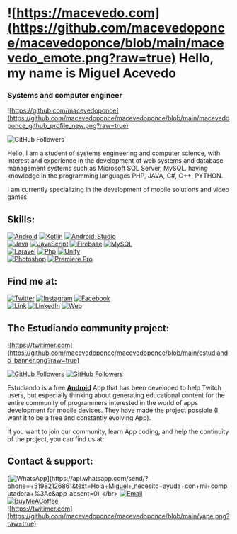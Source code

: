 # ![https://macevedo.com](https://github.com/macevedoponce/macevedoponce/blob/main/macevedo_emote.png?raw=true) Hello, my name is Miguel Acevedo
### Systems and computer engineer

![https://github.com/macevedoponce](https://github.com/macevedoponce/macevedoponce/blob/main/macevedoponce_github_profile_new.png?raw=true)


![GitHub Followers](https://img.shields.io/github/followers/macevedoponce?style=social)

Hello, 
I am a student of systems engineering and computer science, with interest and experience in the development of web systems and database management systems such as Microsoft SQL Server, MySQL. having knowledge in the programming languages PHP, JAVA, C#, C++, PYTHON.

I am currently specializing in the development of mobile solutions and video games.

## Skills:

[![Android](https://img.shields.io/badge/Android-3DDC84?style=for-the-badge&logo=android&logoColor=white&labelColor=101010)]()
[![Kotlin](https://img.shields.io/badge/Kotlin-0095D5?style=for-the-badge&logo=kotlin&logoColor=white&labelColor=101010)]()
[![Android_Studio](https://img.shields.io/badge/Android_Studio-3DDC84?style=for-the-badge&logo=android-studio&logoColor=white&labelColor=101010)]()<br>
[![Java](https://img.shields.io/badge/Java-007396?style=for-the-badge&logo=java&logoColor=white&labelColor=101010)]()
[![JavaScript](https://img.shields.io/badge/JavaScript-F7DF1E?style=for-the-badge&logo=javascript&logoColor=white&labelColor=101010)]()
[![Firebase](https://img.shields.io/badge/Firebase-FFCA28?style=for-the-badge&logo=firebase&logoColor=white&labelColor=101010)]()
[![MySQL](https://img.shields.io/badge/MySQL-4479A1?style=for-the-badge&logo=mysql&logoColor=white&labelColor=101010)]()
<br>
[![Laravel](https://img.shields.io/badge/Laravel-E4405F?style=for-the-badge&logo=laravel&logoColor=white&labelColor=101010)]()
[![Php](https://img.shields.io/badge/Php-007396?style=for-the-badge&logo=php&logoColor=white&labelColor=101010)]()
[![Unity](https://img.shields.io/badge/Unity-000?style=for-the-badge&logo=Unity&logoColor=white&labelColor=101010)]()
<br>
[![Photoshop](https://img.shields.io/badge/Photoshop-27CFFF?style=for-the-badge&logo=Adobephotoshop&logoColor=white&labelColor=101010)]()
[![Premiere Pro](https://img.shields.io/badge/Premiere_Pro-BF5CD7?style=for-the-badge&logo=Adobepremierepro&logoColor=white&labelColor=101010)]()



## Find me at:


[![Twitter](https://img.shields.io/badge/Twitter-@MIGUELA06237421-1DA1F2?style=for-the-badge&logo=twitter&logoColor=white&labelColor=101010)](https://twitter.com/MIGUELA06237421)
[![Instagram](https://img.shields.io/badge/Instagram-miguel.acevedo10-E4405F?style=for-the-badge&logo=instagram&logoColor=white&labelColor=101010)](https://www.instagram.com/miguel.acevedo10/)
[![Facebook](https://img.shields.io/badge/Facebook-@macevedoponce-1877F2?style=for-the-badge&logo=facebook&logoColor=white&labelColor=101010)](https://www.facebook.com/macevedoponce)
</br>
[![Link](https://img.shields.io/badge/Link_Site-macevedo.dev-39E09B?style=for-the-badge&logo=Linktree&logoColor=white&labelColor=101010)]()
[![LinkedIn](https://img.shields.io/badge/LinkedIn-Miguel_Acevedo-0077B5?style=for-the-badge&logo=linkedin&logoColor=white&labelColor=101010)](https://www.linkedin.com/in/miguel-angel-acevedo-ponce-6b9520178)
[![Web](https://img.shields.io/badge/Web-macevedoponce.com-14a1f0?style=for-the-badge&logo=dev.to&logoColor=white&labelColor=101010)]()

## The Estudiando community project:
![https://twitimer.com](https://github.com/macevedoponce/macevedoponce/blob/main/estudiando_banner.png?raw=true)

[![GitHub Followers](https://img.shields.io/github/stars/mouredev/Twitimer-iOS?label=Public%20Web%20App%20repository&style=social)](https://github.com/macevedoponce/estudiando.git)
[![GitHub Followers](https://img.shields.io/github/stars/mouredev/Twitimer-Android?label=Public%20Android%20App%20repository&style=social)](https://github.com/macevedoponce/estudiandoApp.git)

Estudiando is a free **[Android]()** App that has been developed to help Twitch users, but especially thinking about generating educational content for the entire community of programmers interested in the world of apps development for mobile devices. They have made the project possible (I want it to be a free and constantly evolving App).

If you want to join our community, learn App coding, and help the continuity of the project, you can find us at:


## Contact & support:

[![WhatsApp](https://img.shields.io/badge/WhatsApp-MESSAGE+COFFEE_(FAST_RESPONSE)_Thank_you!-orange?style=for-the-badge&logo=WhatsApp&logoColor=white&labelColor=101010)](https://api.whatsapp.com/send/?phone=+51982126861&text=Hola+Miguel+,necesito+ayuda+con+mi+computadora+%3Ac&app_absent=0)
</br>
[![Email](https://img.shields.io/badge/73122365@continental.edu.pe-my_personal_email_-D14836?style=for-the-badge&logo=gmail&logoColor=white&labelColor=101010)](mailto:braismoure@mouredev.com)
</br>
[![BuyMeACoffee](https://img.shields.io/badge/Buy_Me_A_Coffee-support_my_work-FFDD00?style=for-the-badge&logo=buy-me-a-coffee&logoColor=white&labelColor=101010)](https://github.com/macevedoponce/macevedoponce/blob/main/yape.png?raw=true)
<br>
![https://twitimer.com](https://github.com/macevedoponce/macevedoponce/blob/main/yape.png?raw=true)
